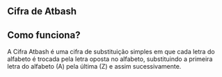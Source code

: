 ## Cifra de Atbash 

## Como funciona?
A Cifra Atbash é uma cifra de substituição simples em que cada letra do alfabeto é trocada pela letra oposta no alfabeto, substituindo a primeira letra do alfabeto (A) pela última (Z) e assim sucessivamente.
